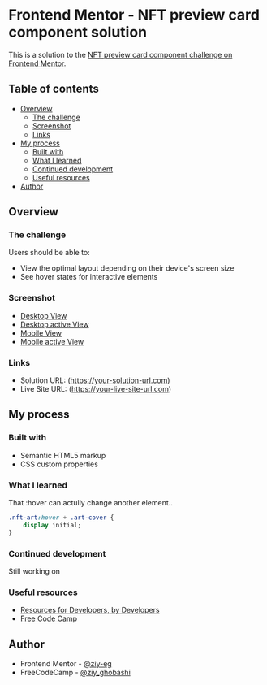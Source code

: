 # Frontend Mentor - NFT preview card component solution

This is a solution to the [NFT preview card component challenge on Frontend Mentor](https://www.frontendmentor.io/challenges/nft-preview-card-component-SbdUL_w0U).

## Table of contents

- [Overview](#overview)
  - [The challenge](#the-challenge)
  - [Screenshot](#screenshot)
  - [Links](#links)
- [My process](#my-process)
  - [Built with](#built-with)
  - [What I learned](#what-i-learned)
  - [Continued development](#continued-development)
  - [Useful resources](#useful-resources)
- [Author](#author)


## Overview

### The challenge

Users should be able to:
- View the optimal layout depending on their device's screen size
- See hover states for interactive elements

### Screenshot

- [Desktop View](./design/desktop-view.png)
- [Desktop active View](./design/desktop-active.png)
- [Mobile View](./design/mobile-view.png)
- [Mobile active View](./design/mobile-active.png)

### Links

- Solution URL: (https://your-solution-url.com)
- Live Site URL: (https://your-live-site-url.com)

## My process

### Built with

- Semantic HTML5 markup
- CSS custom properties

### What I learned

That :hover can actully change another element..

```css
.nft-art:hover + .art-cover {
    display initial;
}
```

### Continued development

Still working on <Webkit>

### Useful resources

- [Resources for Developers, by Developers](https://developer.mozilla.org/en-US/)
- [Free Code Camp](https://www.freecodecamp.org/learn/)

## Author

- Frontend Mentor - [@ziy-eg](https://www.frontendmentor.io/profile/ziy-eg)
- FreeCodeCamp - [@ziy_ghobashi](https://www.freecodecamp.org/ziy_ghobashi)